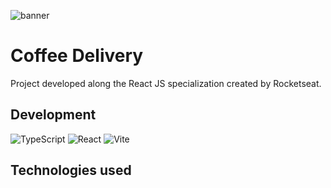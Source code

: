 

![banner](https://res.cloudinary.com/dloadb2bx/image/upload/v1661720807/Capa_2_spwvmu.png)

# Coffee Delivery

Project developed along the React JS specialization created by Rocketseat.

## Development
![TypeScript](https://img.shields.io/badge/typescript-%23007ACC.svg?style=for-the-badge&logo=typescript&logoColor=white) ![React](https://img.shields.io/badge/react-%2320232a.svg?style=for-the-badge&logo=react&logoColor=%2361DAFB) ![Vite](https://img.shields.io/badge/vite-%23646CFF.svg?style=for-the-badge&logo=vite&logoColor=white)



## Technologies used
